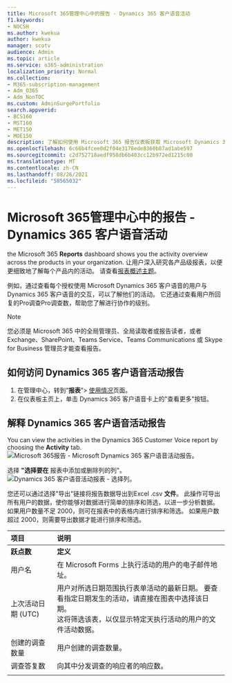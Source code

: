 ```yaml
---
title: Microsoft 365管理中心中的报告 - Dynamics 365 客户语音活动
f1.keywords:
- NOCSH
ms.author: kwekua
author: kwekua
manager: scotv
audience: Admin
ms.topic: article
ms.service: o365-administration
localization_priority: Normal
ms.collection:
- M365-subscription-management
- Adm_O365
- Adm_NonTOC
ms.custom: AdminSurgePortfolio
search.appverid:
- BCS160
- MST160
- MET150
- MOE150
description: 了解如何使用 Microsoft 365 报告仪表板获取 Microsoft Dynamics 365 客户语音Microsoft 365 管理中心。
ms.openlocfilehash: 6c66b4fcee0d2f04e3178ede8360b87ad1abe597
ms.sourcegitcommit: c2d752718aedf958db6b403cc12b972ed1215c00
ms.translationtype: MT
ms.contentlocale: zh-CN
ms.lasthandoff: 08/26/2021
ms.locfileid: "58565032"
---
```

# <a name="microsoft-365-reports-in-the-admin-center---dynamics-365-customer-voice-activity"></a>Microsoft 365管理中心中的报告 - Dynamics 365 客户语音活动

the Microsoft 365 **Reports** dashboard shows you the activity overview across the products in your organization. 让用户深入研究各产品级报表，以便更细致地了解每个产品内的活动。 请查看[报表概述主题](activity-reports.md)。
  
例如，通过查看每个授权使用 Microsoft Dynamics 365 客户语音的用户与 Dynamics 365 客户语音的交互，可以了解他们的活动。 它还通过查看用户所回复的Pro调查Pro调查数，帮助您了解进行协作的级别。 
  
> [!NOTE]
> 您必须是 Microsoft 365 中的全局管理员、全局读取者或报告读者，或者 Exchange、SharePoint、Teams Service、Teams Communications 或 Skype for Business 管理员才能查看报告。  
 
## <a name="how-to-get-to-the-dynamics-365-customer-voice-activity-report"></a>如何访问 Dynamics 365 客户语音活动报告

1. 在管理中心，转到“**报表**”\> <a href="https://go.microsoft.com/fwlink/p/?linkid=2074756" target="_blank">使用情况</a>页面。 
2. 在仪表板主页上，单击 Dynamics 365 客户语音卡上的"查看更多"按钮。 
  
## <a name="interpret-the-dynamics-365-customer-voice-activity-report"></a>解释 Dynamics 365 客户语音活动报告

You can view the activities in the Dynamics 365 Customer Voice report by choosing the **Activity** tab.<br/>![Microsoft 365报告 - Microsoft Dynamics 365 客户语音活动报告。](../../media/a7e57d18-1ac8-4d4b-bd70-83361505dc3e.png)

选择 **"选择要在** 报表中添加或删除列的列"。  <br/> ![Dynamics 365 客户语音活动报表 - 选择列。](../../media/5ab66f4b-32eb-4c9b-9683-1157ae9e2c0a.png)

您还可以通过选择"导出"链接将报告数据导出到Excel .csv **文件**。 此操作可导出所有用户的数据，使你能够对数据进行简单的排序和筛选，以进一步分析数据。 如果用户数量不足 2000，则可在报表中的表格内进行排序和筛选。 如果用户数超过 2000，则需要导出数据才能进行排序和筛选。 
  
|项目|说明|
|:-----|:-----|
|**跃点数**|**定义**|
|用户名  <br/> |在 Microsoft Forms 上执行活动的用户的电子邮件地址。  <br/> |
|上次活动日期 (UTC)   <br/> |用户对所选日期范围执行表单活动的最新日期。 要查看指定日期发生的活动，请直接在图表中选择该日期。<br/>这将筛选该表，以仅显示特定天执行活动的用户的文件活动数据。  <br/> |
|创建的调查数量  <br/> |用户创建的调查数量。   <br/> |
|调查答复数  <br/> |向其中分发调查的响应者的响应数。|
|||